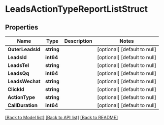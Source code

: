 # LeadsActionTypeReportListStruct

## Properties
Name | Type | Description | Notes
------------ | ------------- | ------------- | -------------
**OuterLeadsId** | **string** |  | [optional] [default to null]
**LeadsId** | **int64** |  | [optional] [default to null]
**LeadsTel** | **string** |  | [optional] [default to null]
**LeadsQq** | **int64** |  | [optional] [default to null]
**LeadsWechat** | **string** |  | [optional] [default to null]
**ClickId** | **string** |  | [optional] [default to null]
**ActionType** | **string** |  | [optional] [default to null]
**CallDuration** | **int64** |  | [optional] [default to null]

[[Back to Model list]](../README.md#documentation-for-models) [[Back to API list]](../README.md#documentation-for-api-endpoints) [[Back to README]](../README.md)


